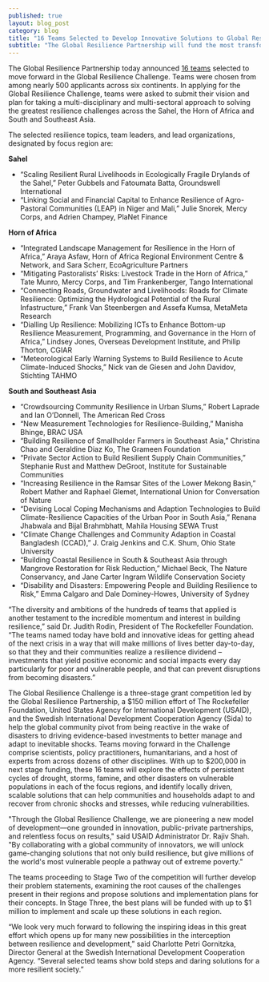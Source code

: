 ```yaml
---
published: true
layout: blog_post
category: blog
title: "16 Teams Selected to Develop Innovative Solutions to Global Resilience Challenges"
subtitle: "The Global Resilience Partnership will fund the most transformative solutions with up to $1 million for implementation and continued innovation"
---
```


The Global Resilience Partnership today announced [16 teams](/teams) selected to move forward in the Global Resilience Challenge. Teams were chosen from among nearly 500 applicants across six continents. In applying for the Global Resilience Challenge, teams were asked to submit their vision and plan for taking a multi-disciplinary and multi-sectoral approach to solving the greatest resilience challenges across the Sahel, the Horn of Africa and South and Southeast Asia. 

The selected resilience topics, team leaders, and lead organizations, designated by focus region are:

**Sahel**  

* “Scaling Resilient Rural Livelihoods in Ecologically Fragile Drylands of the Sahel,” Peter Gubbels and Fatoumata Batta,  Groundswell International 
* “Linking Social and Financial Capital to Enhance Resilience of Agro-Pastoral Communities (LEAP) in Niger and Mali,” Julie Snorek, Mercy Corps, and Adrien Champey, PlaNet Finance 

**Horn of Africa**  

* “Integrated Landscape Management for Resilience in the Horn of Africa,” Araya Asfaw, Horn of Africa Regional Environment Centre & Network, and Sara Scherr, EcoAgriculture Partners 
* “Mitigating Pastoralists’ Risks: Livestock Trade in the Horn of Africa,” Tate Munro, Mercy Corps, and Tim Frankenberger, Tango International  
* “Connecting Roads, Groundwater and Livelihoods: Roads for Climate Resilience: Optimizing the Hydrological Potential of the Rural Infastructure,” Frank Van Steenbergen and Assefa Kumsa, MetaMeta Research  
* “Dialling Up Resilience: Mobilizing ICTs to Enhance Bottom-up Resilience Measurement, Programming, and Governance in the Horn of Africa,” Lindsey Jones, Overseas Development Institute, and Philip Thorton, CGIAR  
* “Meteorological Early Warning Systems to Build Resilience to Acute Climate-Induced Shocks,” Nick van de Giesen and John Davidov, Stichting TAHMO 

**South and Southeast Asia**  

* “Crowdsourcing Community Resilience in Urban Slums,” Robert Laprade and Ian O’Donnell, The American Red Cross 
* “New Measurement Technologies for Resilience-Building,” Manisha Bhinge, BRAC USA 
* “Building Resilience of Smallholder Farmers in Southeast Asia,” Christina Chao and Geraldine Diaz Ko, The Grameen Foundation  
* “Private Sector Action to Build Resilient Supply Chain Communities,” Stephanie Rust and Matthew DeGroot, Institute for Sustainable Communities 
* “Increasing Resilience in the Ramsar Sites of the Lower Mekong Basin,” Robert Mather and Raphael Glemet, International Union for Conversation of Nature 
* “Devising Local Coping Mechanisms and Adaption Technologies to Build Climate-Resilience Capacities of the Urban Poor in South Asia,” Renana Jhabwala and Bijal Brahmbhatt, Mahila Housing SEWA Trust 
* “Climate Change Challenges and Community Adaption in Coastal Bangladesh (CCAD),” J. Craig Jenkins and C.K. Shum, Ohio State University 
* “Building Coastal Resilience in South & Southeast Asia through Mangrove Restoration for Risk Reduction,” Michael Beck, The Nature Conservancy, and Jane Carter Ingram Wildlife Conservation Society  
* “Disability and Disasters: Empowering People and Building Resilience to Risk,” Emma Calgaro and Dale Dominey-Howes, University of Sydney 

“The diversity and ambitions of the hundreds of teams that applied is another testament to the incredible momentum and interest in building resilience,” said Dr. Judith Rodin, President of The Rockefeller Foundation.  “The teams named today have bold and innovative ideas for getting ahead of the next crisis in a way that will make millions of lives better day-to-day, so that they and their communities realize a resilience dividend – investments that yield positive economic and social impacts every day particularly for poor and vulnerable people, and that can prevent disruptions from becoming disasters.”  

The Global Resilience Challenge is a three-stage grant competition led by the Global Resilience Partnership, a $150 million effort of The Rockefeller Foundation, United States Agency for International Development (USAID), and the Swedish International Development Cooperation Agency (Sida) to help the global community pivot from being reactive in the wake of disasters to driving evidence-based investments to better manage and adapt to inevitable shocks. Teams moving forward in the Challenge comprise scientists, policy practitioners, humanitarians, and a host of experts from across dozens of other disciplines. With up to $200,000 in next stage funding, these 16 teams will explore the effects of persistent cycles of drought, storms, famine, and other disasters on vulnerable populations in each of the focus regions, and identify locally driven, scalable solutions that can help communities and households adapt to and recover from chronic shocks and stresses, while reducing vulnerabilities. 

"Through the Global Resilience Challenge, we are pioneering a new model of development—one grounded in innovation, public-private partnerships, and relentless focus on results," said USAID Administrator Dr. Rajiv Shah. "By collaborating with a global community of innovators, we will unlock game-changing solutions that not only build resilience, but give millions of the world's most vulnerable people a pathway out of extreme poverty."

The teams proceeding to Stage Two of the competition will further develop their problem statements, examining the root causes of the challenges present in their regions and propose solutions and implementation plans for their concepts. In Stage Three, the best plans will be funded with up to $1 million to implement and scale up these solutions in each region.  

“We look very much forward to following the inspiring ideas in this great effort which opens up for many new possibilities in the interception between resilience and development,” said Charlotte Petri Gornitzka, Director General at the Swedish International Development Cooperation Agency. “Several selected teams show bold steps and daring solutions for a more resilient society.”
